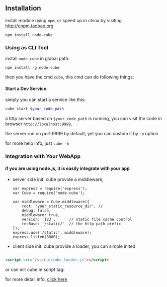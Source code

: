 ## Installation

install module using `npm`, or speed up in china by visiting http://cnpm.taobao.org

```
npm install node-cube
```

### Using as CLI Tool

install `node-cube` in global path:
```
npm install -g node-cube
```

then you have the cmd `cube`, this cmd can do following things:


#### Start a Dev Service

simply you can start a service like this:

```sh
cube start $your_code_path
```

a http server based on `$your_code_path` is running, you can visit the code in browser `http://localhost:9999`, 

the server run on port:9999 by default, yet you can custom it by `-p` option

for more help info, just `cube -h`

### Integration with Your WebApp

#### if you are using node.js, it is easily integrate with your app

* server side init. cube provide a middleware, 

  ```
  var express = require('express');
  var Cube = require('node-cube');

  var middleware = Cube.middleware({
      root: 'your_static_resource_dir', //
      debug: false,
      middleware: true,
      version: '123',      // static file cache control
      resBase: '/static/'  // the http path prefix
  });
  express.use('/static', middleware);
  express.listen(8080);
  ```
  
* client side init. cube provide a loader, you can simple inited

```html

<script src="/static/cube_loader.js"></script>
```

or can init cube in script tag:


for more detail info, [click here](features.md)
